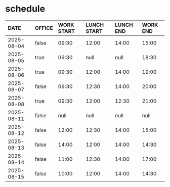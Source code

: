 # schedule

| DATE | OFFICE | WORK START | LUNCH START | LUNCH END | WORK END |
| :-- | :-- | :-- | :-- | :-- | :-- |
| 2025-08-04 | false | 09:30 | 12:00 | 14:00 | 15:00 |
| 2025-08-05 | true | 09:30 | null | null | 18:30 |
| 2025-08-06 | true | 09:30 | 12:00 | 14:00 | 19:00 |
| 2025-08-07 | false | 09:30 | 12:30 | 14:00 | 20:00 |
| 2025-08-08 | true | 09:30 | 12:00 | 12:30 | 21:00 |
| 2025-08-11 | false | null | null | null | null |
| 2025-08-12 | false | 12:00 | 12:30 | 14:00 | 15:00 |
| 2025-08-13 | false | 14:00 | 12:00 | 14:00 | 14:30 |
| 2025-08-14 | false | 11:00 | 12:30 | 14:00 | 17:00 |
| 2025-08-15 | false | 10:00 | 12:00 | 14:00 | 14:30 |
